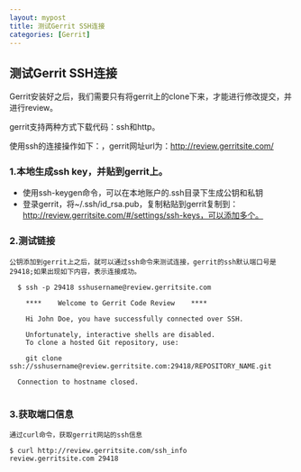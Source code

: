```yaml
---
layout: mypost
title: 测试Gerrit SSH连接
categories: [Gerrit]
---
```


## 测试Gerrit SSH连接

Gerrit安装好之后，我们需要只有将gerrit上的clone下来，才能进行修改提交，并进行review。

gerrit支持两种方式下载代码：ssh和http。

使用ssh的连接操作如下：，gerrit网址url为：http://review.gerritsite.com/

### 1.本地生成ssh key，并贴到gerrit上。

    
   + 使用ssh-keygen命令，可以在本地账户的.ssh目录下生成公钥和私钥
   + 登录gerrit，将~/.ssh/id_rsa.pub，复制粘贴到gerrit复制到：http://review.gerritsite.com/#/settings/ssh-keys，可以添加多个。
   
### 2.测试链接

    公钥添加到gerrit上之后，就可以通过ssh命令来测试连接，gerrit的ssh默认端口号是29418;如果出现如下内容，表示连接成功。

```
  $ ssh -p 29418 sshusername@review.gerritsite.com

    ****    Welcome to Gerrit Code Review    ****

    Hi John Doe, you have successfully connected over SSH.

    Unfortunately, interactive shells are disabled.
    To clone a hosted Git repository, use:

    git clone ssh://sshusername@review.gerritsite.com:29418/REPOSITORY_NAME.git

  Connection to hostname closed.
  
```

### 3.获取端口信息

    通过curl命令，获取gerrit网站的ssh信息
    
```
$ curl http://review.gerritsite.com/ssh_info
review.gerritsite.com 29418

```